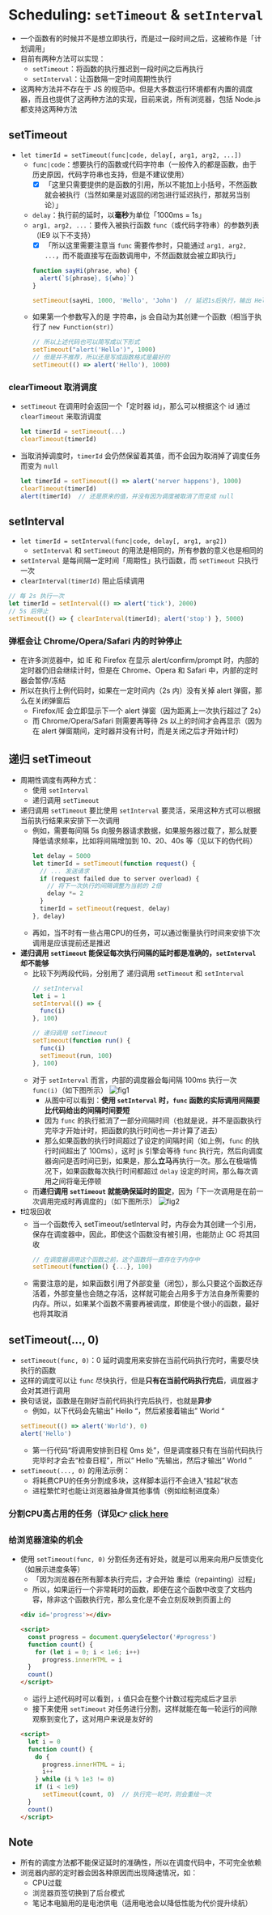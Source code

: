# Scheduling: `setTimeout` & `setInterval`
+ 一个函数有的时候并不是想立即执行，而是过一段时间之后，这被称作是「计划调用」
+ 目前有两种方法可以实现：
  + `setTimeout`：将函数的执行推迟到一段时间之后再执行
  + `setInterval`：让函数隔一定时间周期性执行
+ 这两种方法并不存在于 JS 的规范中。但是大多数运行环境都有内置的调度器，而且也提供了这两种方法的实现，目前来说，所有浏览器，包括 Node.js 都支持这两种方法

## setTimeout
+ `let timerId = setTimeout(func|code, delay[, arg1, arg2, ...])`
  + `func|code`：想要执行的函数或代码字符串（一般传入的都是函数，由于历史原因，代码字符串也支持，但是不建议使用）
    - [x] 「这里只需要提供的是函数的引用，所以不能加上小括号，不然函数就会被执行（当然如果是对返回的闭包进行延迟执行，那就另当别论）」
  + `delay`：执行前的延时，以**毫秒**为单位「1000ms = 1s」
  + `arg1, arg2, ...`：要传入被执行函数 `func`（或代码字符串）的参数列表（IE9 以下不支持）
    - [x] 「所以这里需要注意当 `func` 需要传参时，只能通过 `arg1, arg2, ...`，而不能直接写在函数调用中，不然函数就会被立即执行」    

    ```javascript
    function sayHi(phrase, who) {
      alert(`${phrase}, ${who}`)
    }

    setTimeout(sayHi, 1000, 'Hello', 'John')  // 延迟1s后执行，输出 Hello, John
    ```
  + 如果第一个参数写入的是 字符串，js 会自动为其创建一个函数（相当于执行了 `new Function(str)`）
    ```javascript
    // 所以上述代码也可以简写成以下形式
    setTimeout("alert('Hello')", 1000)
    // 但是并不推荐，所以还是写成函数格式是最好的
    setTimeout(() => alert('Hello'), 1000)
    ```

### clearTimeout 取消调度
+ `setTimeout` 在调用时会返回一个「定时器 id」，那么可以根据这个 id 通过 `clearTimeout` 来取消调度
  ```javascript
  let timerId = setTimeout(...)
  clearTimeout(timerId)
  ```
+ 当取消掉调度时，`timerId` 会仍然保留着其值，而不会因为取消掉了调度任务而变为 `null`
  ```javascript
  let timerId = setTimeout(() => alert('nerver happens'), 1000)
  clearTimeout(timerId)
  alert(timerId)  // 还是原来的值，并没有因为调度被取消了而变成 null
  ```

## setInterval
+ `let timerId = setInterval(func|code, delay[, arg1, arg2])`
  + `setInterval` 和 `setTimeout` 的用法是相同的，所有参数的意义也是相同的
+ `setInterval` 是每间隔一定时间「周期性」执行函数，而 `setTimeout` 只执行一次
+ `clearInterval(timerId)` 阻止后续调用
```javascript
// 每 2s 执行一次
let timerId = setInterval(() => alert('tick'), 2000)
// 5s 后停止
setTimeout(() => { clearInterval(timerId); alert('stop') }, 5000)
```

### 弹框会让 Chrome/Opera/Safari 内的时钟停止
+ 在许多浏览器中，如 IE 和 Firefox 在显示 alert/confirm/prompt 时，内部的定时器仍旧会继续计时，但是在 Chrome、Opera 和 Safari 中，内部的定时器会暂停/冻结
+ 所以在执行上例代码时，如果在一定时间内（2s 内）没有关掉 alert 弹窗，那么在关闭弹窗后
  + Firefox/IE 会立即显示下一个 alert 弹窗（因为距离上一次执行超过了 2s）
  + 而 Chrome/Opera/Safari 则需要再等待 2s 以上的时间才会再显示（因为在 alert 弹窗期间，定时器并没有计时，而是关闭之后才开始计时）

## 递归 setTimeout
+ 周期性调度有两种方式：
  + 使用 `setInterval`
  + 递归调用 `setTimeout`
+ 递归调用 `setTimeout` 要比使用 `setInterval` 要灵活，采用这种方式可以根据当前执行结果来安排下一次调用
  + 例如，需要每间隔 5s 向服务器请求数据，如果服务器过载了，那么就要降低请求频率，比如将间隔增加到 10、20、40s 等（见以下的伪代码）
    ```javascript
    let delay = 5000
    let timerId = setTimeout(function request() {
      // ... 发送请求
      if (request failed due to server overload) {
        // 将下一次执行的间隔调整为当前的 2倍
        delay *= 2
      }
      timerId = setTimeout(request, delay)
    }, delay)
    ```
  + 再如，当不时有一些占用CPU的任务，可以通过衡量执行时间来安排下次调用是应该提前还是推迟
+ **递归调用 `setTimeout` 能保证每次执行间隔的延时都是准确的，`setInterval` 却不能够**
  + 比较下列两段代码，分别用了 递归调用 `setTimeout` 和 `setInterval`
    ```javascript
    // setInterval
    let i = 1
    setInterval(() => {
      func(i)
    }, 100)

    // 递归调用 setTimeout
    setTimeout(function run() {
      func(i)
      setTimeout(run, 100)
    }, 100)
    ```
  + 对于 `setInterval` 而言，内部的调度器会每间隔 100ms 执行一次 `func(i)`（如下图所示）
  ![fig1](https://zh.javascript.info/article/settimeout-setinterval/setinterval-interval.png)
    + 从图中可以看到：**使用 `setInterval` 时，`func` 函数的实际调用间隔要比代码给出的间隔时间要短**
    + 因为 `func` 的执行抵消了一部分间隔时间（也就是说，并不是函数执行完毕才开始计时，把函数的执行时间也一并计算了进去）
    + 那么如果函数的执行时间超过了设定的间隔时间（如上例，`func` 的执行时间超出了 100ms），这时 js 引擎会等待 `func` 执行完，然后向调度器询问是否时间已到，如果是，那么**立马**再执行一次。那么在极端情况下，如果函数每次执行时间都超过 `delay` 设定的时间，那么每次调用之间将毫无停顿
  + 而**递归调用 `setTimeout` 就能确保延时的固定**，因为「下一次调用是在前一次调用完成时再调度的」（如下图所示）
  ![fig2](https://zh.javascript.info/article/settimeout-setinterval/settimeout-interval.png)
+ ❗️垃圾回收
  + 当一个函数传入 setTimeout/setInterval 时，内存会为其创建一个引用，保存在调度器中，因此，即使这个函数没有被引用，也能防止 GC 将其回收
    ```javascript
    // 在调度器调用这个函数之前，这个函数将一直存在于内存中
    setTimeout(function() {...}, 100)
    ```
  + 需要注意的是，如果函数引用了外部变量（闭包），那么只要这个函数还存活着，外部变量也会随之存活，这样就可能会占用多于方法自身所需要的内存。所以，如果某个函数不需要再被调度，即使是个很小的函数，最好也将其取消

## setTimeout(..., 0)
+ `setTimeout(func, 0)`：0 延时调度用来安排在当前代码执行完时，需要尽快执行的函数
+ 这样的调度可以让 `func` 尽快执行，但是**只有在当前代码执行完后**，调度器才会对其进行调用
+ 换句话说，函数是在刚好当前代码执行完后执行，也就是**异步**
  + 例如，以下代码会先输出” Hello “，然后紧接着输出” World “
  ```javascript
  setTimeout(() => alert('World'), 0)
  alert('Hello')
  ```
  + 第一行代码“将调用安排到日程 0ms 处”，但是调度器只有在当前代码执行完毕时才会去“检查日程”，所以“ Hello ”先输出，然后才输出“ World ”
+ `setTimeout(..., 0)` 的用法示例：
  + 将耗费CPU的任务分割成多块，这样脚本运行不会进入“挂起”状态
  + 进程繁忙时也能让浏览器抽身做其他事情（例如绘制进度条）

### 分割CPU高占用的任务（详见👉 [click here](https://javascript.info/settimeout-setinterval#splitting-cpu-hungry-tasks)

### 给浏览器渲染的机会
+ 使用 `setTimeout(func, 0)` 分割任务还有好处，就是可以用来向用户反馈变化（如展示进度条等）
  + 「因为浏览器在所有脚本执行完后，才会开始 重绘（repainting）过程」
  + 所以，如果运行一个非常耗时的函数，即便在这个函数中改变了文档内容，除非这个函数执行完，那么变化是不会立刻反映到页面上的
  ```html
  <div id='progress'></div>

  <script>
    const progress = document.querySelector('#progress')
    function count() {
      for (let i = 0; i < 1e6; i++)
        progress.innerHTML = i
    }
    count()
  </script>
  ```
  + 运行上述代码时可以看到，`i` 值只会在整个计数过程完成后才显示
  + 接下来使用 `setTimeout` 对任务进行分割，这样就能在每一轮运行的间隙观察到变化了，这对用户来说是友好的
  ```html
  <script>
    let i = 0
    function count() {
      do {
        progress.innerHTML = i;
        i++
      } while (i % 1e3 != 0)   
      if (i < 1e9)
        setTimeout(count, 0)  // 执行完一轮时，则会重绘一次
    }
    count()
  </script>
  ```

## Note
+ 所有的调度方法都不能保证延时的准确性，所以在调度代码中，不可完全依赖
+ 浏览器内部的定时器会因各种原因而出现降速情况，如：
  + CPU过载
  + 浏览器页签切换到了后台模式
  + 笔记本电脑用的是电池供电（适用电池会以降低性能为代价提升续航）
